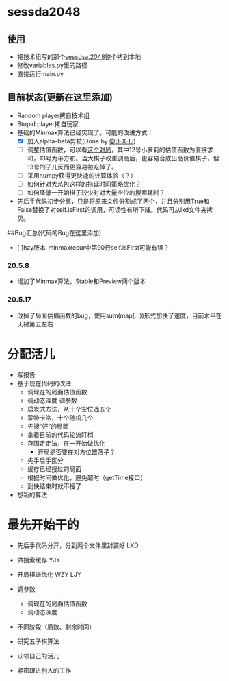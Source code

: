 ﻿# sessda2048

## 使用

- 把技术组写的那个[sessdsa.2048](https://github.com/pkulab409/sessdsa.2048)整个拷到本地
- 修改variables.py里的路径
- 直接运行main.py

## 目前状态(更新在这里添加)

- Random player拷自技术组
- Stupid player拷自玩家
- 基础的Minmax算法已经实现了。可能的改进方式：
  - [x] 加入alpha-beta剪枝(Done by [@D-X-Li](https://github.com/D-X-Li))
  - [ ] 调整估值函数，可以看[这个对局](http://162.105.17.143:9580/match/liGPdQ48Hg/)，其中12号小萝莉的估值函数为直接求和，13号为平方和。当大棋子权重调高后，更容易合成出高价值棋子，但13号的子儿反而更容易被吃掉了。
  - [ ] 采用numpy获得更快速的计算体验（？）
  - [ ] 如何针对大怂包这样的拖延时间策略优化？
  - [ ] 如何降低一开始棋子较少时对大量空位的搜索耗时？
- 先后手代码初步分离，只是将原来文件分割成了两个，并且分别用True和False替换了对self.isFirst的调用，可读性有所下降。代码可从lxd文件夹拷贝。

##Bug汇总(代码的Bug在这里添加)
- [ ]hzy版本_minmaxrecur中第90行self.isFirst可能有误？

### 20.5.8

- 增加了Minmax算法，Stable和Preview两个版本

### 20.5.17

- 改掉了局面估值函数的bug，使用sum(map(...))形式加快了速度，目前水平在天梯第五左右

# 分配活儿

- 写报告
- 基于现在代码的改进
  - 调现在的局面估值函数
  - 调动态深度                调参数
  - 启发式方法，从十个空位选五个
  - 蒙特卡洛，十个随机几个
  - 先搜“好”的局面
  - 拿着目前的代码轮流盯梢
  - 存固定走法，在一开始做优化
    - 开局是否要在对方位置落子？
  - 先手后手区分
  - 缓存已经搜过的局面
  - 根据时间做优化，避免超时（getTime接口）
  - 到快结束时就不搜了
- 想新的算法


# 最先开始干的

- 先后手代码分开，分到两个文件里封装好 LXD
- 做搜索缓存 YJY
- 开局棋谱优化 WZY LJY
- 调参数
  - 调现在的局面估值函数
  - 调动态深度
- 不同阶段（局数、剩余时间）
- 研究五子棋算法

- 认领自己的活儿
- 紧密跟进别人的工作
